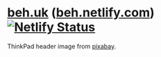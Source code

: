 # [beh.uk](https://www.beh.uk) ([beh.netlify.com](https://beh.netlify.com)) [![Netlify Status](https://api.netlify.com/api/v1/badges/87a48a2b-fe8d-4ba3-8f9f-8955ac45d904/deploy-status)](https://app.netlify.com/sites/beh/deploys)

ThinkPad header image from [pixabay](https://pixabay.com/en/laptop-keyboard-notebook-trackpoint-1864126/).
